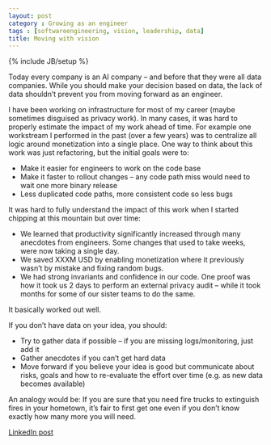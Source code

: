 ```yaml
---
layout: post
category : Growing as an engineer
tags : [softwareengineering, vision, leadership, data]
title: Moving with vision
---
```

{% include JB/setup %}

Today every company is an AI company – and before that they were all data companies. While you should make your decision based on data, the lack of data shouldn’t prevent you from moving forward as an engineer.

I have been working on infrastructure for most of my career (maybe sometimes disguised as privacy work). In many cases, it was hard to properly estimate the impact of my work ahead of time. For example one workstream I performed in the past (over a few years) was to centralize all logic around monetization into a single place. One way to think about this work was just refactoring, but the initial goals were to:

- Make it easier for engineers to work on the code base
- Make it faster to rollout changes – any code path miss would need to wait one more binary release
- Less duplicated code paths, more consistent code so less bugs

It was hard to fully understand the impact of this work when I started chipping at this mountain but over time:

- We learned that productivity significantly increased through many anecdotes from engineers. Some changes that used to take weeks, were now taking a single day.
- We saved XXXM USD by enabling monetization where it previously wasn’t by mistake and fixing random bugs.
- We had strong invariants and confidence in our code. One proof was how it took us 2 days to perform an external privacy audit – while it took months for some of our sister teams to do the same.

It basically worked out well.

If you don’t have data on your idea, you should:

- Try to gather data if possible – if you are missing logs/monitoring, just add it
- Gather anecdotes if you can’t get hard data
- Move forward if you believe your idea is good but communicate about risks, goals and how to re-evaluate the effort over time (e.g. as new data becomes available)

An analogy would be: If you are sure that you need fire trucks to extinguish fires in your hometown, it’s fair to first get one even if you don’t know exactly how many more you will need.

[LinkedIn post](https://www.linkedin.com/posts/tumichel_softwareengineering-vision-leadership-activity-7176246129657835520-JAkq/)
